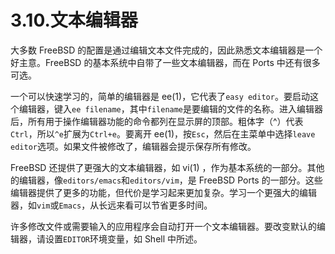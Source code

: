 # 3.10.文本编辑器

大多数 FreeBSD 的配置是通过编辑文本文件完成的，因此熟悉文本编辑器是一个好主意。FreeBSD 的基本系统中自带了一些文本编辑器，而在 Ports 中还有很多可选。

一个可以快速学习的，简单的编辑器是 ee(1)，它代表了`easy editor`。要启动这个编辑器，键入`ee filename`，其中`filename`是要编辑的文件的名称。进入编辑器后，所有用于操作编辑器功能的命令都列在显示屏的顶部。粗体字（^）代表`Ctrl`，所以`^e`扩展为`Ctrl+e`。要离开 ee(1)，按`Esc`，然后在主菜单中选择`leave editor`选项。如果文件被修改了，编辑器会提示保存所有修改。

FreeBSD 还提供了更强大的文本编辑器，如 vi(1) ，作为基本系统的一部分。其他的编辑器，像`editors/emacs`和`editors/vim`，是 FreeBSD Ports 的一部分。这些编辑器提供了更多的功能，但代价是学习起来更加复杂。学习一个更强大的编辑器，如`vim`或`Emacs`，从长远来看可以节省更多时间。

许多修改文件或需要输入的应用程序会自动打开一个文本编辑器。要改变默认的编辑器，请设置`EDITOR`环境变量，如 Shell 中所述。
